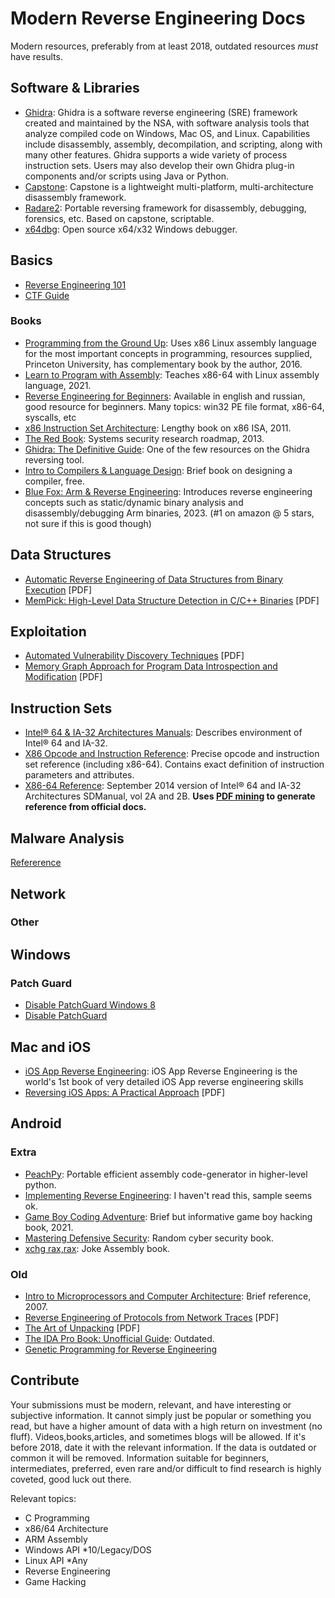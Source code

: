 # Modern Reverse Engineering Docs
Modern resources, preferably from at least 2018, outdated resources *must* have results.

## Software & Libraries
* [Ghidra](https://github.com/NationalSecurityAgency/ghidra): Ghidra is a software reverse engineering (SRE) framework created and maintained by the NSA, with software analysis tools that analyze compiled code on Windows, Mac OS, and Linux. Capabilities include disassembly, assembly, decompilation, and scripting, along with many other features. Ghidra supports a wide variety of process instruction sets. Users may also develop their own Ghidra plug-in components and/or scripts using Java or Python.
* [Capstone](http://www.capstone-engine.org/): Capstone is a lightweight multi-platform, multi-architecture disassembly framework.
* [Radare2](http://www.radare.org/): Portable reversing framework for disassembly, debugging, forensics, etc. Based on capstone, scriptable.
* [x64dbg](http://x64dbg.com/): Open source x64/x32 Windows debugger.

## Basics
* [Reverse Engineering 101](willreplace)
* [CTF Guide](https://trailofbits.github.io/ctf/)

### Books
* [Programming from the Ground Up](https://www.amazon.com/Programming-Ground-Up-Jonathan-Bartlett/dp/1540831825): Uses x86 Linux assembly language for the most important concepts in programming, resources supplied, Princeton University, has complementary book by the author, 2016.
* [Learn to Program with Assembly](https://www.amazon.com/Learn-Program-Assembly-Foundational-Programmers/dp/1484274369): Teaches x86-64 with Linux assembly language, 2021.
* [Reverse Engineering for Beginners](https://beginners.re/): Available in english and russian, good resource for beginners. Many topics: win32 PE file format, x86-64, syscalls, etc
* [x86 Instruction Set Architecture](https://www.amazon.com/X86-Instruction-Set-Architecture-Comprehensive/dp/0977087859): Lengthy book on x86 ISA, 2011.
* [The Red Book](https://www.red-book.eu/m/documents/syssec_red_book.pdf): Systems security research roadmap, 2013.
* [Ghidra: The Definitive Guide](https://www.amazon.com/product-reviews/1718501021): One of the few resources on the Ghidra reversing tool. 
* [Intro to Compilers & Language Design](https://www3.nd.edu/~dthain/compilerbook/compilerbook.pdf): Brief book on designing a compiler, free.
* [Blue Fox: Arm & Reverse Engineering](https://www.amazon.com/Blue-Fox-Assembly-Internals-Analysis/dp/1119745306): Introduces reverse engineering concepts such as static/dynamic binary analysis
and disassembly/debugging Arm binaries, 2023. (#1 on amazon @ 5 stars, not sure if this is good though)

## Data Structures
* [Automatic Reverse Engineering of Data Structures from Binary Execution](https://www.cs.purdue.edu/homes/xyzhang/Comp/ndss10.pdf) [PDF] 
* [MemPick: High-Level Data Structure Detection in C/C++ Binaries](http://www.cs.vu.nl/~herbertb/papers/mempick_wcre13.pdf) [PDF]

## Exploitation
* [Automated Vulnerability Discovery Techniques](https://docplayer.net/storage/65/53692826/1683335635/qjeAEfhz_QMXEJ-lJUMexg/53692826.pdf) [PDF]
* [Memory Graph Approach for Program Data Introspection and Modification](http://software.imdea.org/~juanca/papers/sigpath_esorics14.pdf) [PDF]

## Instruction Sets
* [Intel® 64 & IA-32 Architectures Manuals](http://www.intel.com/content/www/us/en/processors/architectures-software-developer-manuals.html): Describes environment of Intel® 64 and IA-32.
* [X86 Opcode and Instruction Reference](http://ref.x86asm.net/): Precise opcode and instruction set reference (including x86-64). Contains exact definition of instruction parameters and attributes.
* [X86-64 Reference](http://www.felixcloutier.com/x86/): September 2014 version of Intel® 64 and IA-32 Architectures SDManual, vol 2A and 2B. **Uses [PDF mining](https://github.com/zneak/x86doc) to generate reference from official docs.**

## Malware Analysis
[Refererence](malwareanalysis.md)

## Network

### Other
## Windows
### Patch Guard
* [Disable PatchGuard Windows 8](https://github.com/Fyyre/oldsite/blob/master/bootloader_v2.txt)
* [Disable PatchGuard](https://github.com/Mattiwatti/EfiGuard)
## Mac and iOS
* [iOS App Reverse Engineering](https://github.com/iosre/iOSAppReverseEngineering): iOS App Reverse Engineering is the world's 1st book of very detailed iOS App reverse engineering skills
* [Reversing iOS Apps: A Practical Approach](https://s3.amazonaws.com/s3.synack.com/T2_reversingIOSApps.pdf) [PDF]
## Android

### Extra
* [PeachPy](https://github.com/Maratyszcza/PeachPy): Portable efficient assembly code-generator in higher-level python.
* [Implementing Reverse Engineering](https://www.amazon.com/product-reviews/B09DT5N5JP): I haven't read this, sample seems ok.
* [Game Boy Coding Adventure](https://www.amazon.com/Game-Boy-Coding-Adventure-programming-ebook/dp/B0B7FY5576): Brief but informative game boy hacking book, 2021. 
* [Mastering Defensive Security](https://www.amazon.com/Mastering-Defensive-Security-techniques-infrastructure-ebook/dp/B09BZXC5SC): Random cyber security book.
* [xchg rax,rax](https://www.amazon.com/xchg-rax-xorpd/dp/1502958082): Joke Assembly book.

### Old
* [Intro to Microprocessors and Computer Architecture](https://www.amazon.com/Inside-Machine-Introduction-Microprocessors-Architecture/dp/1593276680): Brief reference, 2007.
* [Reverse Engineering of Protocols from Network Traces](http://www.di.fc.ul.pt/~nuno/PAPERS/WCRE11.pdf) [PDF]
* [The Art of Unpacking](https://www.blackhat.com/presentations/bh-usa-07/Yason/Whitepaper/bh-usa-07-yason-WP.pdf) [PDF]
* [The IDA Pro Book: Unofficial Guide](https://www.amazon.com/IDA-Pro-Book-Unofficial-Disassembler/dp/1593272898): Outdated.
* [Genetic Programming for Reverse Engineering](https://web.eecs.umich.edu/~weimerw/p/weimer-wcre2013-re-preprint.pdf)

## Contribute
Your submissions must be modern, relevant, and have interesting or subjective information.
It cannot simply just be popular or something you read, but have a higher amount of data 
with a high return on investment (no fluff). Videos,books,articles, and sometimes blogs
will be allowed. If it's before 2018, date it with the relevant information. If the data
is outdated or common it will be removed. Information suitable for beginners, intermediates,
preferred, even rare and/or difficult to find research is highly coveted, good luck out there.

Relevant topics:

* C Programming
* x86/64 Architecture
* ARM Assembly
* Windows API *10/Legacy/DOS
* Linux API *Any
* Reverse Engineering
* Game Hacking
